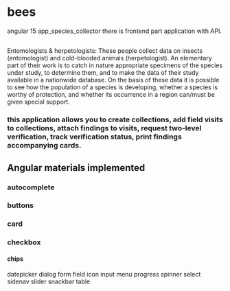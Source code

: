 # bees
angular 15 app_species_collector
there is frontend part application with API.
## 
Entomologists & herpetologists: These people collect data on insects (entomologist) and cold-blooded animals (herpetologist). An elementary part of their work is to catch in nature appropriate specimens of the species under study, to determine them, and to make the data of their study available in a nationwide database. On the basis of these data it is possible to see how the population of a species is developing, whether a species is worthy of protection, and whether its occurrence in a region can/must be given special support.
### this application allows you to create collections, add field visits to collections, attach findings to visits, request two-level verification, track verification status, print findings accompanying cards.

## Angular materials implemented
### autocomplete
### buttons
### card
### checkbox
#### chips
datepicker
dialog
form field
icon
input
menu
progress spinner
select
sidenav
slider
snackbar
table
